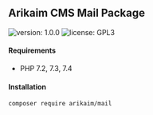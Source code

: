 ## Arikaim CMS Mail Package
![version: 1.0.0](https://img.shields.io/github/release/arikaim/mail.svg)
![license: GPL3](https://img.shields.io/badge/License-GPLv3-blue.svg)



#### Requirements 
  * PHP 7.2, 7.3, 7.4


#### Installation

```sh
composer require arikaim/mail
```
